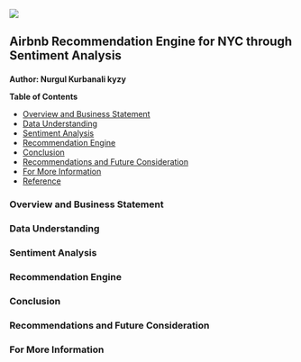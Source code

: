 ![](https://github.com/kamalova/Capstone/blob/main/banner.png)
## **Airbnb Recommendation Engine for NYC through Sentiment Analysis**<p>
**Author: Nurgul Kurbanali kyzy**<p>
**Table of Contents**<p>
- [Overview and Business Statement]()
- [Data Understanding]()
- [Sentiment Analysis]()
- [Recommendation Engine]()
- [Conclusion]()
- [Recommendations and Future Consideration]()
- [For More Information]() 
- [Reference]()

### **Overview and Business Statement**
### **Data Understanding**
### **Sentiment Analysis**
### **Recommendation Engine**
### **Conclusion**
### **Recommendations and Future Consideration**
### **For More Information**
